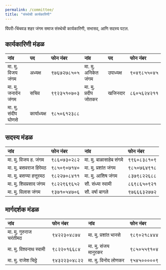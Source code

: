 ```yaml
---
permalink: /committee/
title: "संस्थेची कार्यकारिणी"
---
```


पिंपरी-चिंचवड शहर जंगम समाज संस्थेची कार्यकारिणी, सभासद, आणि सदस्य पटल.

## कार्यकारिणी मंडळ 

| नांव                    | पद    | फोन नंबर        | नांव                    | पद    | फोन नंबर        |
| :-------------------- | :-----   | :------------- | :-------------------- | :-----   | :------------- |
| मा. मु. विजय जंगम     | अध्यक्ष | ९७६७२७८५०५     |  मा. मु. अनिकेत जंगम   | उपाध्यक्ष | ९०४९८५५०४५     |
| मा. मु. जनार्दन जंगम    | सचिव | ९९२३५१०७०३     |  मा. मु. प्रदीप जोतकर    | खजिनदार | ८६०५६२४२११     |
| मा. मु. संदीप घोणसे    | कार्याध्यक्ष | ९८५०६१२३८८     |

## सदस्य मंडळ 

| नांव                   | फोन नंबर        | नांव                   | फोन नंबर        |
| :-------------------- | :------------- | :-------------------- | :------------- |
| मा. मु. विजय ह. जंगम    | ९८६०७३०२८२     |  मा. मु. बाळासाहेब संगमे |  ९९६०८३८१०९ | 
| मा. मु. बसवराज हिरेमठ    | ९८५०९०७१४०     |  मा. मु. प्रशांत जंगम |  ९८५०७६४९१८ | 
| मा. मु. बसय्या हत्तूरमठ |  ९८२२७०८४११ |  मा. मु. आशिष जंगम |  ८३७९८२२६८८ | 
| मा. मु. शिवप्रसाद जंगम | ९८२२९६९६५२ | सौ. संध्या स्वामी |  ८६९८६५०९२१ | 
| मा. मु. विलास जंगम |  ९३७१०५४७०६ |  सौ. वर्षा बागले |   ९७६६६३२७७२ |

## मार्गदर्शक मंडळ 

| नांव                    | फोन नंबर        | नांव                    | फोन नंबर        |
| :-------------------- | :------------- | :-------------------- | :------------- |
| मा. मु. गुरुराज चरंतीमठ    | ९४२२३०४८७४     | मा. मु. प्रशांत भानसे    | ९८९०२१८४४४     |
| मा. मु. विश्वनाथ स्वामी    | ९८२२०१६६८४     | मा. मु. संजय मानुरकर    | ९८५०५५९१०४     |
| मा. मु. राजेश चिट्टे    | ९४३२२३०४८२२     | मा. मु. विनोद लोणकर     | ९५४५०००००९     |

 
  
  
 
  
